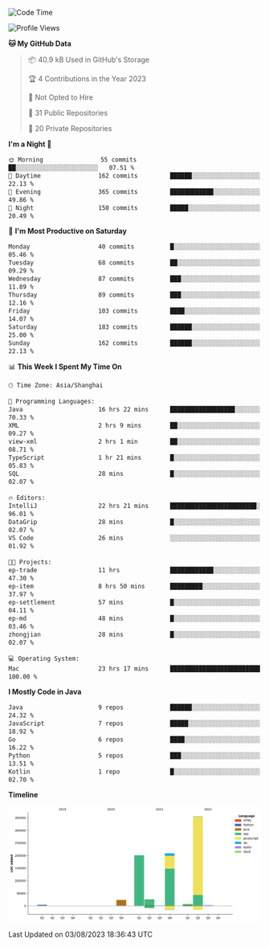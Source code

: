 <!--START_SECTION:waka-->
![Code Time](http://img.shields.io/badge/Code%20Time-1%2C992%20hrs%2014%20mins-blue)

![Profile Views](http://img.shields.io/badge/Profile%20Views-0-blue)

**🐱 My GitHub Data** 

> 📦 40.9 kB Used in GitHub's Storage 
 > 
> 🏆 4 Contributions in the Year 2023
 > 
> 🚫 Not Opted to Hire
 > 
> 📜 31 Public Repositories 
 > 
> 🔑 20 Private Repositories 
 > 
**I'm a Night 🦉** 

```text
🌞 Morning                55 commits          ██░░░░░░░░░░░░░░░░░░░░░░░   07.51 % 
🌆 Daytime                162 commits         ██████░░░░░░░░░░░░░░░░░░░   22.13 % 
🌃 Evening                365 commits         ████████████░░░░░░░░░░░░░   49.86 % 
🌙 Night                  150 commits         █████░░░░░░░░░░░░░░░░░░░░   20.49 % 
```
📅 **I'm Most Productive on Saturday** 

```text
Monday                   40 commits          █░░░░░░░░░░░░░░░░░░░░░░░░   05.46 % 
Tuesday                  68 commits          ██░░░░░░░░░░░░░░░░░░░░░░░   09.29 % 
Wednesday                87 commits          ███░░░░░░░░░░░░░░░░░░░░░░   11.89 % 
Thursday                 89 commits          ███░░░░░░░░░░░░░░░░░░░░░░   12.16 % 
Friday                   103 commits         ████░░░░░░░░░░░░░░░░░░░░░   14.07 % 
Saturday                 183 commits         ██████░░░░░░░░░░░░░░░░░░░   25.00 % 
Sunday                   162 commits         ██████░░░░░░░░░░░░░░░░░░░   22.13 % 
```


📊 **This Week I Spent My Time On** 

```text
🕑︎ Time Zone: Asia/Shanghai

💬 Programming Languages: 
Java                     16 hrs 22 mins      ██████████████████░░░░░░░   70.33 % 
XML                      2 hrs 9 mins        ██░░░░░░░░░░░░░░░░░░░░░░░   09.27 % 
view-xml                 2 hrs 1 min         ██░░░░░░░░░░░░░░░░░░░░░░░   08.71 % 
TypeScript               1 hr 21 mins        █░░░░░░░░░░░░░░░░░░░░░░░░   05.83 % 
SQL                      28 mins             █░░░░░░░░░░░░░░░░░░░░░░░░   02.07 % 

🔥 Editors: 
IntelliJ                 22 hrs 21 mins      ████████████████████████░   96.01 % 
DataGrip                 28 mins             █░░░░░░░░░░░░░░░░░░░░░░░░   02.07 % 
VS Code                  26 mins             ░░░░░░░░░░░░░░░░░░░░░░░░░   01.92 % 

🐱‍💻 Projects: 
ep-trade                 11 hrs              ████████████░░░░░░░░░░░░░   47.30 % 
ep-item                  8 hrs 50 mins       █████████░░░░░░░░░░░░░░░░   37.97 % 
ep-settlement            57 mins             █░░░░░░░░░░░░░░░░░░░░░░░░   04.11 % 
ep-md                    48 mins             █░░░░░░░░░░░░░░░░░░░░░░░░   03.46 % 
zhongjian                28 mins             █░░░░░░░░░░░░░░░░░░░░░░░░   02.07 % 

💻 Operating System: 
Mac                      23 hrs 17 mins      █████████████████████████   100.00 % 
```

**I Mostly Code in Java** 

```text
Java                     9 repos             ██████░░░░░░░░░░░░░░░░░░░   24.32 % 
JavaScript               7 repos             █████░░░░░░░░░░░░░░░░░░░░   18.92 % 
Go                       6 repos             ████░░░░░░░░░░░░░░░░░░░░░   16.22 % 
Python                   5 repos             ███░░░░░░░░░░░░░░░░░░░░░░   13.51 % 
Kotlin                   1 repo              █░░░░░░░░░░░░░░░░░░░░░░░░   02.70 % 
```



**Timeline**

![Lines of Code chart](https://raw.githubusercontent.com/youtiaoguagua/youtiaoguagua/master/assets/bar_graph.png)


 Last Updated on 03/08/2023 18:36:43 UTC
<!--END_SECTION:waka-->